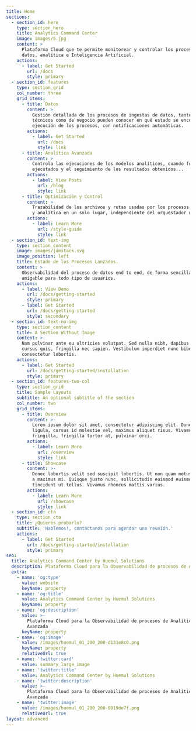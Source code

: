 ```yaml
---
title: Home
sections:
  - section_id: hero
    type: section_hero
    title: Analytics Command Center
    image: images/5.jpg
    content: >
      Plataforma Cloud que te permite monitorear y controlar los procesos de
      datos, analítica e Inteligencia Artificial.
    actions:
      - label: Get Started
        url: /docs
        style: primary
  - section_id: features
    type: section_grid
    col_number: three
    grid_items:
      - title: Datos
        content: >
          Gestión detallada de los procesos de ingestas de datos, tanto usuarios
          técnicos como de negocio pueden conocer en qué estado se encuentran la
          ejecución de los procesos, con notificaciones automáticas.
        actions:
          - label: Get Started
            url: /docs
            style: link
      - title: Analítica Avanzada
        content: >
          Controla las ejecuciones de los modelos analíticos, cuando fueron
          ejecutados y el seguimiento de los resultados obtenidos...
        actions:
          - label: View Posts
            url: /blog
            style: link
      - title: Optimización y Control
        content: >
          Trazabilidad de los archivos y rutas usadas por los procesos de datos
          y analítica en un solo lugar, independiente del orquestador utilizado
        actions:
          - label: Learn More
            url: /style-guide
            style: link
  - section_id: text-img
    type: section_content
    image: images/jamstack.svg
    image_position: left
    title: Estado de los Procesos Lanzados.
    content: >
      Observabilidad del proceso de datos end to end, de forma sencilla y
      amigable para todo tipo de usuarios.
    actions:
      - label: View Demo
        url: /docs/getting-started
        style: primary
      - label: Get Started
        url: /docs/getting-started
        style: secondary
  - section_id: text-no-img
    type: section_content
    title: A Section Without Image
    content: >-
      Nam pulvinar ante eu ultricies volutpat. Sed nulla nibh, dapibus sit amet
      cursus quis, fringilla nec sapien. Vestibulum imperdiet nunc bibendum
      consectetur lobortis.
    actions:
      - label: Get Started
        url: /docs/getting-started/installation
        style: primary
  - section_id: features-two-col
    type: section_grid
    title: Sample Layouts
    subtitle: An optional subtitle of the section
    col_number: two
    grid_items:
      - title: Overview
        content: >-
          Lorem ipsum dolor sit amet, consectetur adipiscing elit. Donec nisl
          ligula, cursus id molestie vel, maximus aliquet risus. Vivamus in nibh
          fringilla, fringilla tortor at, pulvinar orci.
        actions:
          - label: Learn More
            url: /overview
            style: link
      - title: Showcase
        content: >-
          Donec lobortis velit sed suscipit lobortis. Ut non quam metus. Nullam
          a maximus mi. Quisque justo nunc, sollicitudin euismod euismod at,
          tincidunt ut tellus. Vivamus rhoncus mattis varius.
        actions:
          - label: Learn More
            url: /showcase
            style: link
  - section_id: cta
    type: section_cta
    title: ¿Quieres probarlo?
    subtitle: 'Hablemos!, contáctanos para agendar una reunión.'
    actions:
      - label: Get Started
        url: /docs/getting-started/installation
        style: primary
seo:
  title: Analytics Command Center by Huemul Solutions
  description: Plataforma Cloud para la Observabilidad de procesos de Analítica Avanzada
  extra:
    - name: 'og:type'
      value: website
      keyName: property
    - name: 'og:title'
      value: Analytics Command Center by Huemul Solutions
      keyName: property
    - name: 'og:description'
      value: >-
        Plataforma Cloud para la Observabilidad de procesos de Analítica
        Avanzada
      keyName: property
    - name: 'og:image'
      value: /images/huemul_01_200_200-d131e8c0.png
      keyName: property
      relativeUrl: true
    - name: 'twitter:card'
      value: summary_large_image
    - name: 'twitter:title'
      value: Analytics Command Center by Huemul Solutions
    - name: 'twitter:description'
      value: >-
        Plataforma Cloud para la Observabilidad de procesos de Analítica
        Avanzada
    - name: 'twitter:image'
      value: /images/huemul_01_200_200-0019de7f.png
      relativeUrl: true
layout: advanced
---
```

